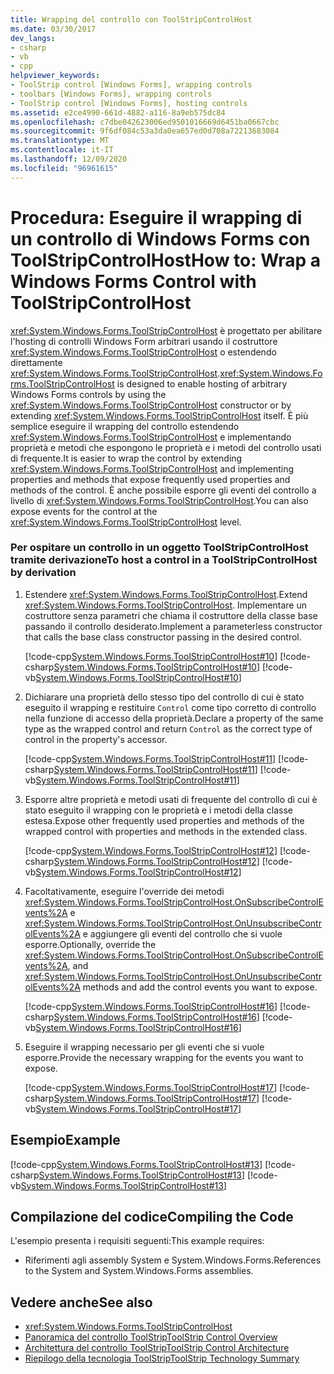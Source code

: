 ```yaml
---
title: Wrapping del controllo con ToolStripControlHost
ms.date: 03/30/2017
dev_langs:
- csharp
- vb
- cpp
helpviewer_keywords:
- ToolStrip control [Windows Forms], wrapping controls
- toolbars [Windows Forms], wrapping controls
- ToolStrip control [Windows Forms], hosting controls
ms.assetid: e2ce4990-661d-4882-a116-8a9eb575dc84
ms.openlocfilehash: c7dbe042623006ed9501016669d6451ba0667cbc
ms.sourcegitcommit: 9f6df084c53a3da0ea657ed0d708a72213683084
ms.translationtype: MT
ms.contentlocale: it-IT
ms.lasthandoff: 12/09/2020
ms.locfileid: "96961615"
---
```

# <a name="how-to-wrap-a-windows-forms-control-with-toolstripcontrolhost"></a><span data-ttu-id="0f2d1-102">Procedura: Eseguire il wrapping di un controllo di Windows Forms con ToolStripControlHost</span><span class="sxs-lookup"><span data-stu-id="0f2d1-102">How to: Wrap a Windows Forms Control with ToolStripControlHost</span></span>
<span data-ttu-id="0f2d1-103"><xref:System.Windows.Forms.ToolStripControlHost> è progettato per abilitare l'hosting di controlli Windows Form arbitrari usando il costruttore <xref:System.Windows.Forms.ToolStripControlHost> o estendendo direttamente <xref:System.Windows.Forms.ToolStripControlHost>.</span><span class="sxs-lookup"><span data-stu-id="0f2d1-103"><xref:System.Windows.Forms.ToolStripControlHost> is designed to enable hosting of arbitrary Windows Forms controls by using the <xref:System.Windows.Forms.ToolStripControlHost> constructor or by extending <xref:System.Windows.Forms.ToolStripControlHost> itself.</span></span> <span data-ttu-id="0f2d1-104">È più semplice eseguire il wrapping del controllo estendendo <xref:System.Windows.Forms.ToolStripControlHost> e implementando proprietà e metodi che espongono le proprietà e i metodi del controllo usati di frequente.</span><span class="sxs-lookup"><span data-stu-id="0f2d1-104">It is easier to wrap the control by extending <xref:System.Windows.Forms.ToolStripControlHost> and implementing properties and methods that expose frequently used properties and methods of the control.</span></span> <span data-ttu-id="0f2d1-105">È anche possibile esporre gli eventi del controllo a livello di <xref:System.Windows.Forms.ToolStripControlHost>.</span><span class="sxs-lookup"><span data-stu-id="0f2d1-105">You can also expose events for the control at the <xref:System.Windows.Forms.ToolStripControlHost> level.</span></span>  
  
### <a name="to-host-a-control-in-a-toolstripcontrolhost-by-derivation"></a><span data-ttu-id="0f2d1-106">Per ospitare un controllo in un oggetto ToolStripControlHost tramite derivazione</span><span class="sxs-lookup"><span data-stu-id="0f2d1-106">To host a control in a ToolStripControlHost by derivation</span></span>  
  
1. <span data-ttu-id="0f2d1-107">Estendere <xref:System.Windows.Forms.ToolStripControlHost>.</span><span class="sxs-lookup"><span data-stu-id="0f2d1-107">Extend <xref:System.Windows.Forms.ToolStripControlHost>.</span></span> <span data-ttu-id="0f2d1-108">Implementare un costruttore senza parametri che chiama il costruttore della classe base passando il controllo desiderato.</span><span class="sxs-lookup"><span data-stu-id="0f2d1-108">Implement a parameterless constructor that calls the base class constructor passing in the desired control.</span></span>  
  
     [!code-cpp[System.Windows.Forms.ToolStripControlHost#10](~/samples/snippets/cpp/VS_Snippets_Winforms/System.Windows.Forms.ToolStripControlHost/CPP/form1.cpp#10)]
     [!code-csharp[System.Windows.Forms.ToolStripControlHost#10](~/samples/snippets/csharp/VS_Snippets_Winforms/System.Windows.Forms.ToolStripControlHost/CS/form1.cs#10)]
     [!code-vb[System.Windows.Forms.ToolStripControlHost#10](~/samples/snippets/visualbasic/VS_Snippets_Winforms/System.Windows.Forms.ToolStripControlHost/VB/form1.vb#10)]  
  
2. <span data-ttu-id="0f2d1-109">Dichiarare una proprietà dello stesso tipo del controllo di cui è stato eseguito il wrapping e restituire `Control` come tipo corretto di controllo nella funzione di accesso della proprietà.</span><span class="sxs-lookup"><span data-stu-id="0f2d1-109">Declare a property of the same type as the wrapped control and return `Control` as the correct type of control in the property's accessor.</span></span>  
  
     [!code-cpp[System.Windows.Forms.ToolStripControlHost#11](~/samples/snippets/cpp/VS_Snippets_Winforms/System.Windows.Forms.ToolStripControlHost/CPP/form1.cpp#11)]
     [!code-csharp[System.Windows.Forms.ToolStripControlHost#11](~/samples/snippets/csharp/VS_Snippets_Winforms/System.Windows.Forms.ToolStripControlHost/CS/form1.cs#11)]
     [!code-vb[System.Windows.Forms.ToolStripControlHost#11](~/samples/snippets/visualbasic/VS_Snippets_Winforms/System.Windows.Forms.ToolStripControlHost/VB/form1.vb#11)]  
  
3. <span data-ttu-id="0f2d1-110">Esporre altre proprietà e metodi usati di frequente del controllo di cui è stato eseguito il wrapping con le proprietà e i metodi della classe estesa.</span><span class="sxs-lookup"><span data-stu-id="0f2d1-110">Expose other frequently used properties and methods of the wrapped control with properties and methods in the extended class.</span></span>  
  
     [!code-cpp[System.Windows.Forms.ToolStripControlHost#12](~/samples/snippets/cpp/VS_Snippets_Winforms/System.Windows.Forms.ToolStripControlHost/CPP/form1.cpp#12)]
     [!code-csharp[System.Windows.Forms.ToolStripControlHost#12](~/samples/snippets/csharp/VS_Snippets_Winforms/System.Windows.Forms.ToolStripControlHost/CS/form1.cs#12)]
     [!code-vb[System.Windows.Forms.ToolStripControlHost#12](~/samples/snippets/visualbasic/VS_Snippets_Winforms/System.Windows.Forms.ToolStripControlHost/VB/form1.vb#12)]  
  
4. <span data-ttu-id="0f2d1-111">Facoltativamente, eseguire l'override dei metodi <xref:System.Windows.Forms.ToolStripControlHost.OnSubscribeControlEvents%2A> e <xref:System.Windows.Forms.ToolStripControlHost.OnUnsubscribeControlEvents%2A> e aggiungere gli eventi del controllo che si vuole esporre.</span><span class="sxs-lookup"><span data-stu-id="0f2d1-111">Optionally, override the <xref:System.Windows.Forms.ToolStripControlHost.OnSubscribeControlEvents%2A>, and <xref:System.Windows.Forms.ToolStripControlHost.OnUnsubscribeControlEvents%2A> methods and add the control events you want to expose.</span></span>  
  
     [!code-cpp[System.Windows.Forms.ToolStripControlHost#16](~/samples/snippets/cpp/VS_Snippets_Winforms/System.Windows.Forms.ToolStripControlHost/CPP/form1.cpp#16)]
     [!code-csharp[System.Windows.Forms.ToolStripControlHost#16](~/samples/snippets/csharp/VS_Snippets_Winforms/System.Windows.Forms.ToolStripControlHost/CS/form1.cs#16)]
     [!code-vb[System.Windows.Forms.ToolStripControlHost#16](~/samples/snippets/visualbasic/VS_Snippets_Winforms/System.Windows.Forms.ToolStripControlHost/VB/form1.vb#16)]  
  
5. <span data-ttu-id="0f2d1-112">Eseguire il wrapping necessario per gli eventi che si vuole esporre.</span><span class="sxs-lookup"><span data-stu-id="0f2d1-112">Provide the necessary wrapping for the events you want to expose.</span></span>  
  
     [!code-cpp[System.Windows.Forms.ToolStripControlHost#17](~/samples/snippets/cpp/VS_Snippets_Winforms/System.Windows.Forms.ToolStripControlHost/CPP/form1.cpp#17)]
     [!code-csharp[System.Windows.Forms.ToolStripControlHost#17](~/samples/snippets/csharp/VS_Snippets_Winforms/System.Windows.Forms.ToolStripControlHost/CS/form1.cs#17)]
     [!code-vb[System.Windows.Forms.ToolStripControlHost#17](~/samples/snippets/visualbasic/VS_Snippets_Winforms/System.Windows.Forms.ToolStripControlHost/VB/form1.vb#17)]  
  
## <a name="example"></a><span data-ttu-id="0f2d1-113">Esempio</span><span class="sxs-lookup"><span data-stu-id="0f2d1-113">Example</span></span>  
 [!code-cpp[System.Windows.Forms.ToolStripControlHost#13](~/samples/snippets/cpp/VS_Snippets_Winforms/System.Windows.Forms.ToolStripControlHost/CPP/form1.cpp#13)]
 [!code-csharp[System.Windows.Forms.ToolStripControlHost#13](~/samples/snippets/csharp/VS_Snippets_Winforms/System.Windows.Forms.ToolStripControlHost/CS/form1.cs#13)]
 [!code-vb[System.Windows.Forms.ToolStripControlHost#13](~/samples/snippets/visualbasic/VS_Snippets_Winforms/System.Windows.Forms.ToolStripControlHost/VB/form1.vb#13)]  
  
## <a name="compiling-the-code"></a><span data-ttu-id="0f2d1-114">Compilazione del codice</span><span class="sxs-lookup"><span data-stu-id="0f2d1-114">Compiling the Code</span></span>  
  
<span data-ttu-id="0f2d1-115">L'esempio presenta i requisiti seguenti:</span><span class="sxs-lookup"><span data-stu-id="0f2d1-115">This example requires:</span></span>
  
- <span data-ttu-id="0f2d1-116">Riferimenti agli assembly System e System.Windows.Forms.</span><span class="sxs-lookup"><span data-stu-id="0f2d1-116">References to the System and System.Windows.Forms assemblies.</span></span>  
  
## <a name="see-also"></a><span data-ttu-id="0f2d1-117">Vedere anche</span><span class="sxs-lookup"><span data-stu-id="0f2d1-117">See also</span></span>

- <xref:System.Windows.Forms.ToolStripControlHost>
- [<span data-ttu-id="0f2d1-118">Panoramica del controllo ToolStrip</span><span class="sxs-lookup"><span data-stu-id="0f2d1-118">ToolStrip Control Overview</span></span>](toolstrip-control-overview-windows-forms.md)
- [<span data-ttu-id="0f2d1-119">Architettura del controllo ToolStrip</span><span class="sxs-lookup"><span data-stu-id="0f2d1-119">ToolStrip Control Architecture</span></span>](toolstrip-control-architecture.md)
- [<span data-ttu-id="0f2d1-120">Riepilogo della tecnologia ToolStrip</span><span class="sxs-lookup"><span data-stu-id="0f2d1-120">ToolStrip Technology Summary</span></span>](toolstrip-technology-summary.md)
